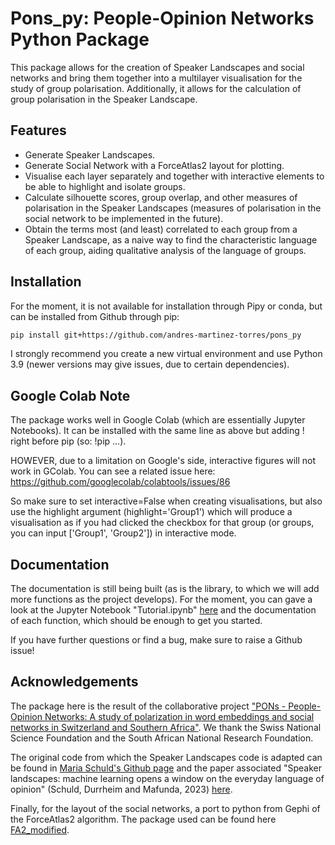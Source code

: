 # Pons_py: People-Opinion Networks Python Package

This package allows for the creation of Speaker Landscapes and social networks and bring them together into a multilayer visualisation for the study of group polarisation. Additionally, it allows for the calculation of group polarisation in the Speaker Landscape. 

## Features
- Generate Speaker Landscapes.
- Generate Social Network with a ForceAtlas2 layout for plotting.
- Visualise each layer separately and together with interactive elements to be able to highlight and isolate groups.
- Calculate silhouette scores, group overlap, and other measures of polarisation in the Speaker Landscapes (measures of polarisation in the social network to be implemented in the future).
- Obtain the terms most (and least) correlated to each group from a Speaker Landscape, as a naive way to find the characteristic language of each group, aiding qualitative analysis of the language of groups.

## Installation
For the moment, it is not available for installation through Pipy or conda, but can be installed from Github through pip:

```bash
pip install git+https://github.com/andres-martinez-torres/pons_py
```

I strongly recommend you create a new virtual environment and use Python 3.9 (newer versions may give issues, due to certain dependencies).

## Google Colab Note
The package works well in Google Colab (which are essentially Jupyter Notebooks). It can be installed with the same line as above but adding ! right before pip (so: !pip ...).

HOWEVER, due to a limitation on Google's side, interactive figures will not work in GColab. You can see a related issue here: https://github.com/googlecolab/colabtools/issues/86

So make sure to set interactive=False when creating visualisations, but also use the highlight argument (highlight='Group1') which will produce a visualisation as if you had clicked the checkbox for that group (or groups, you can input ['Group1', 'Group2']) in interactive mode.

## Documentation
The documentation is still being built (as is the library, to which we will add more functions as the project develops). For the moment, you can gave a look at the Jupyter Notebook "Tutorial.ipynb" [here](https://github.com/andres-martinez-torres/pons_py/blob/main/Tutorial.ipynb) and the documentation of each function, which should be enough to get you started. 

If you have further questions or find a bug, make sure to raise a Github issue!

## Acknowledgements
The package here is the result of the collaborative project ["PONs - People-Opinion Networks: A study of polarization in word embeddings and social networks in Switzerland and Southern Africa"](https://data.snf.ch/grants/grant/205032). We thank the Swiss National Science Foundation and the South African National Research Foundation.

The original code from which the Speaker Landscapes code is adapted can be found in [Maria Schuld's Github page](https://github.com/mariaschuld/speaker-landscapes) and the paper associated "Speaker landscapes: machine learning opens a window on the everyday language of opinion" (Schuld, Durrheim and Mafunda, 2023) [here](https://doi.org/10.1080/19312458.2023.2277958).

Finally, for the layout of the social networks, a port to python from Gephi of the ForceAtlas2 algorithm. The package used can be found here [FA2_modified](https://github.com/AminAlam/fa2_modified).




